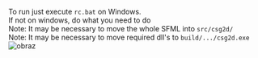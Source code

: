 To run just execute `rc.bat` on Windows.\
If not on windows, do what you need to do\
Note: It may be necessary to move the whole SFML into `src/csg2d/`\
Note: It may be necessary to move required dll's to `build/.../csg2d.exe`
![obraz](https://github.com/Frendzlu/PPG2Lab12/assets/75427805/d0ab2cf7-b2a3-4c26-a401-2c277a73453d)
